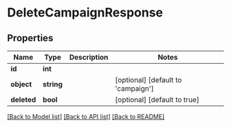 # DeleteCampaignResponse

## Properties
Name | Type | Description | Notes
------------ | ------------- | ------------- | -------------
**id** | **int** |  | 
**object** | **string** |  | [optional] [default to 'campaign']
**deleted** | **bool** |  | [optional] [default to true]

[[Back to Model list]](../../README.md#documentation-for-models) [[Back to API list]](../../README.md#documentation-for-api-endpoints) [[Back to README]](../../README.md)

